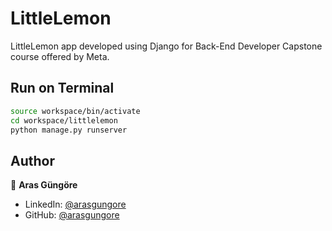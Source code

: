 # LittleLemon

LittleLemon app developed using Django for Back-End Developer Capstone course offered by Meta.



## Run on Terminal

```sh
source workspace/bin/activate
cd workspace/littlelemon
python manage.py runserver
```



## Author

👤 **Aras Güngöre**

* LinkedIn: [@arasgungore](https://www.linkedin.com/in/arasgungore)
* GitHub: [@arasgungore](https://github.com/arasgungore)
